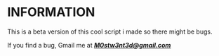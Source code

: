 # INFORMATION
This is a beta version of this cool script i made so there might be bugs.

If you find a bug, Gmail me at ***M0stw3nt3d@gmail.com***
